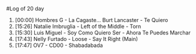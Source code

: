 #Log of 20 day

1. [00:00] Hombres G - La Cagaste... Burt Lancaster - Te Quiero
1. [15:26] Natalie Imbruglia - Left of the Middle - Torn
1. [15:30] Luis Miguel - Soy Como Quiero Ser - Ahora Te Puedes Marchar
1. [17:43] Nelly Furtado - Loose - Say It Right (Main)
1. [17:47] OV7 - CD00 - Shabadabada
